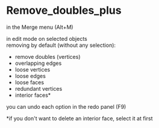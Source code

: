 # Remove_doubles_plus

in the Merge menu (Alt+M)

in edit mode on selected objects    
removing by default (without any selection): 

- remove doubles (vertices)
- overlapping edges
- loose vertices
- loose edges
- loose faces
- redundant vertices
- interior faces*  

you can undo each option in the redo panel (F9)

*if you don't want to delete an interior face, select it at first
